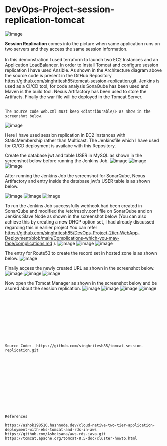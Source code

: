 # DevOps-Project-session-replication-tomcat

![image](https://github.com/user-attachments/assets/ff20b0ea-1baa-49bc-aebd-e97e0717f01a)

**Session Replication** comes into the picture when same application runs on two servers and they access the same session information.
<br><br/>
In this demonstration I used terraform to launch two EC2 Instances and an Application LoadBalancer. In order to Install Tomcat and configure session replication I have used Ansible. As shown in the Architecture diagram above the source code is present in the GitHub Repository https://github.com/singhritesh85/tomcat-session-replication.git. Jenkins is used as a CI/CD tool, for code analysis SonaQube has been used and Maven is the build tool. Nexus Artifactory has been used to store the Artifacts. Finally the war file will be deployed in the Tomcat Server.
<br><br/>
```
The source code web.xml must keep <distriburable/> as show in the screenshot below.
```
![image](https://github.com/user-attachments/assets/8790f50a-47a5-4ac4-a2d3-b01749b3383b)

Here I have used session replication in EC2 Instances with StaticMembership rather than Multicast. The Jenkinsfile which I have used for CI/CD deployment is availabe with this Repository.  

Create the database jwt and table USER in MySQL as shown in the screenshot below before running the Jenkins Job.
![image](https://github.com/user-attachments/assets/934fd984-31c6-4269-9b3b-7b0435f252d8)
![image](https://github.com/user-attachments/assets/7b30172d-398b-417c-8407-c0a2be0e6417)
![image](https://github.com/user-attachments/assets/ab32e127-cc2d-431c-8b56-342cb6fb45a3)

After running the Jenkins Job the screenshot for SonarQube, Nexus Artifactory and entry inside the database jwt's USER table is as shown below.

![image](https://github.com/user-attachments/assets/f9a57bc5-d791-4058-8864-778de0642e65)
![image](https://github.com/user-attachments/assets/ec26bce2-4bf1-4cc2-84e1-1d882d3e1fed)
![image](https://github.com/user-attachments/assets/b12874d8-7c6b-404d-8aee-fa3f625d100b)

To run the Jenkins Job successfully webhook had been created in SonarQube and modified the /etc/resolv.conf file on SonarQube and on Jenkins Slave Node as shown in the screenshot below (You can also achieve this by creating a new DHCP option set, I had already discussed regarding this in earlier project You can refer https://github.com/singhritesh85/DevOps-Project-2tier-WebApp-Deployment/blob/main/Complications-which-you-may-face/complications.md ).
![image](https://github.com/user-attachments/assets/1bfaf933-1e58-491b-b8c7-81b6de0fefe9)
![image](https://github.com/user-attachments/assets/367fff64-ffaf-4490-81e8-1c15f1213280)
![image](https://github.com/user-attachments/assets/a28d96ce-b089-49a2-8190-95f414dfac22)

The entry for Route53 to create the record set in hosted zone is as shown below.
![image](https://github.com/user-attachments/assets/531b471a-4e06-4ef6-8bad-b3240ff7fa95)

Finally access the newly created URL as shown in the screenshot below.
![image](https://github.com/user-attachments/assets/e14b5df5-948b-4f97-9a81-3608e9cc6492)
![image](https://github.com/user-attachments/assets/7683fac5-2fa1-4543-a769-7f0ae1d1faf5)
![image](https://github.com/user-attachments/assets/01097504-7428-4a5b-bd29-10bd505b66c8)

Now open the Tomcat Manager as shown in the screenshot below and be asured about the session replication.
![image](https://github.com/user-attachments/assets/47c4554e-c05b-4f99-b1af-aa4384c4bdc8)
![image](https://github.com/user-attachments/assets/d855b518-3481-4dd8-be9f-c9d07353aea6)
![image](https://github.com/user-attachments/assets/893d5cd4-03c8-4bd5-b01d-fe01ee45d353)
![image](https://github.com/user-attachments/assets/b9778f87-1cde-44b1-a7e9-b0561b1d58ea)
<br><br/>
<br><br/>
<br><br/>
<br><br/>
<br><br/>
```
Source Code:- https://github.com/singhritesh85/tomcat-session-replication.git 
```
<br><br/>
<br><br/>
<br><br/>
<br><br/>
<br><br/>
```
References

https://ashok198510.hashnode.dev/cloud-native-two-tier-application-deployment-with-eks-tomcat-and-rds-in-aws
https://github.com/Ashoksana/aws-rds-java.git
https://tomcat.apache.org/tomcat-8.5-doc/cluster-howto.html
```
